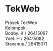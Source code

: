 # TekWeb
Proyek TekWeb<br>
Kelompok:<br>
Bobby. K / 26415067 <br>
Yoel. H / 26415082 <br>
Stevanus / 26415071
